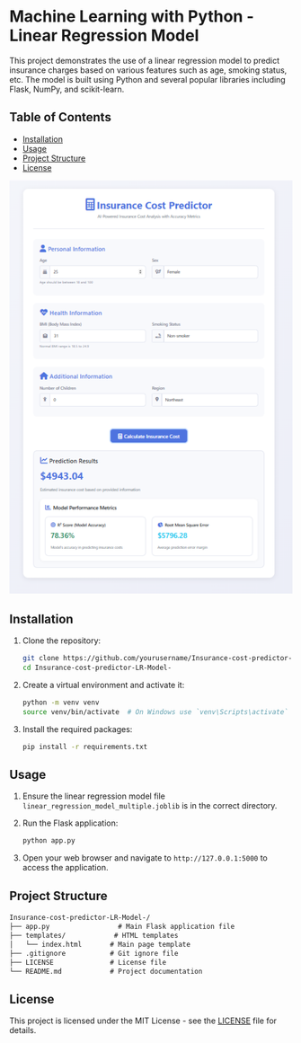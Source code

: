 # Machine Learning with Python - Linear Regression Model

This project demonstrates the use of a linear regression model to predict insurance charges based on various features such as age, smoking status, etc. The model is built using Python and several popular libraries including Flask, NumPy, and scikit-learn.

## Table of Contents
- [Installation](#installation)
- [Usage](#usage)
- [Project Structure](#project-structure)
- [License](#license)




![alt text](image.png)







## Installation

1. Clone the repository:
    ```bash
    git clone https://github.com/yourusername/Insurance-cost-predictor-LR-Model-.git
    cd Insurance-cost-predictor-LR-Model-
    ```

2. Create a virtual environment and activate it:
    ```bash
    python -m venv venv
    source venv/bin/activate  # On Windows use `venv\Scripts\activate`
    ```

3. Install the required packages:
    ```bash
    pip install -r requirements.txt
    ```

## Usage

1. Ensure the linear regression model file `linear_regression_model_multiple.joblib` is in the correct directory.

2. Run the Flask application:
    ```bash
    python app.py
    ```

3. Open your web browser and navigate to `http://127.0.0.1:5000` to access the application.

## Project Structure

```
Insurance-cost-predictor-LR-Model-/
├── app.py                 # Main Flask application file
├── templates/            # HTML templates
│   └── index.html       # Main page template
├── .gitignore           # Git ignore file
├── LICENSE              # License file
└── README.md            # Project documentation
```

## License

This project is licensed under the MIT License - see the [LICENSE](LICENSE) file for details.

